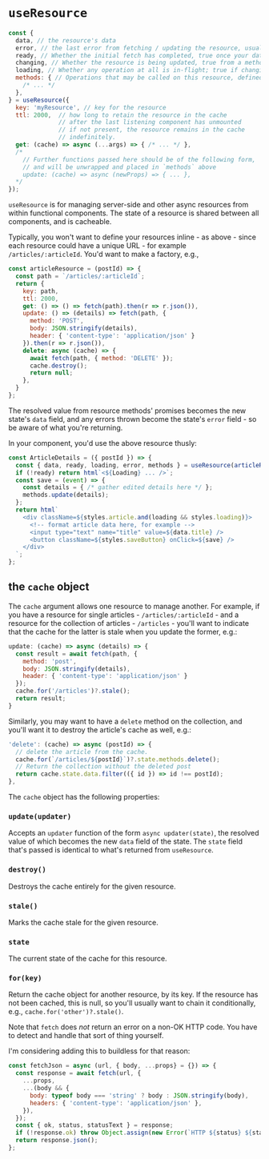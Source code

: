 # `useResource`

```javascript
const {
  data, // the resource's data
  error, // the last error from fetching / updating the resource, usually null
  ready, // Whether the initial fetch has completed, true once your data is ready
  changing, // Whether the resource is being updated, true from a method's call to its resolution.
  loading, // Whether any operation at all is in-flight; true if changing or !ready.
  methods: { // Operations that may be called on this resource, defined below
    /* ... */
  },
} = useResource({
  key: 'myResource', // key for the resource
  ttl: 2000,  // how long to retain the resource in the cache
              // after the last listening component has unmounted
              // if not present, the resource remains in the cache
              // indefinitely.
  get: (cache) => async (...args) => { /* ... */ },
  /*
    // Further functions passed here should be of the following form, 
    // and will be unwrapped and placed in `methods` above
    update: (cache) => async (newProps) => { ... },
  */
});
```

`useResource` is for managing server-side and other async resources from
within functional components.  The state of a resource is shared between
all components, and is cacheable.

Typically, you won't want to define your resources inline - as above - since
each resource could have a unique URL - for example `/articles/:articleId`.
You'd want to make a factory, e.g.,

```javascript
const articleResource = (postId) => {
  const path = `/articles/:articleId`;
  return {
    key: path,
    ttl: 2000,
    get: () => () => fetch(path).then(r => r.json()),
    update: () => (details) => fetch(path, {
      method: 'POST',
      body: JSON.stringify(details),
      header: { 'content-type': 'application/json' }
    }).then(r => r.json()),
    delete: async (cache) => {
      await fetch(path, { method: 'DELETE' });
      cache.destroy();
      return null;
    },
  }
};
```

The resolved value from resource methods' promises becomes the new state's 
`data` field, and any errors thrown become the state's `error` field - so be 
aware of what you're returning.

In your component, you'd use the above resource thusly:

```javascript
const ArticleDetails = ({ postId }) => {
  const { data, ready, loading, error, methods } = useResource(articleResource(postId));
  if (!ready) return html`<${Loading} ... />`;
  const save = (event) => {
    const details = { /* gather edited details here */ };
    methods.update(details);
  };
  return html`
    <div className=${styles.article.and(loading && styles.loading)}>
      <!-- format article data here, for example -->
      <input type="text" name="title" value=${data.title} />
      <button className=${styles.saveButton} onClick=${save} />
    </div>
  `;
};
```

## the `cache` object

The `cache` argument allows one resource to manage another.
For example, if you have a resource for single articles - `/articles/:articleId` - 
and a resource for the collection of articles - `/articles` - you'll want to 
indicate that the cache for the latter is stale when you update the former, e.g.:

```javascript
update: (cache) => async (details) => {
  const result = await fetch(path, {
    method: 'post',
    body: JSON.stringify(details),
    header: { 'content-type': 'application/json' }
  });
  cache.for('/articles')?.stale();
  return result;
}
```

Similarly, you may want to have a `delete` method on the collection, and you'll want it
to destroy the article's cache as well, e.g.:

```javascript
'delete': (cache) => async (postId) => {
  // delete the article from the cache.
  cache.for(`/articles/${postId}`)?.state.methods.delete();
  // Return the collection without the deleted post
  return cache.state.data.filter(({ id }) => id !== postId);
},
```

The `cache` object has the following properties:

### `update(updater)`

Accepts an `updater` function of the form `async updater(state)`,
the resolved value of which becomes the new `data` field of the
state.  The `state` field that's passed is identical to what's 
returned from `useResource`.

### `destroy()`

Destroys the cache entirely for the given resource.

### `stale()`

Marks the cache stale for the given resource.

### `state`

The current state of the cache for this resource.

### `for(key)`

Return the cache object for another resource, by its key.  If the
resource has not been cached, this is null, so you'll usually want
to chain it conditionally, e.g., `cache.for('other')?.stale()`.

Note that `fetch` does _not_ return an error on a non-OK HTTP code.  You have
to detect and handle that sort of thing yourself.

I'm considering adding this to buildless for that reason:

```javascript
const fetchJson = async (url, { body, ...props} = {}) => {
  const response = await fetch(url, {
    ...props,
    ...(body && {
      body: typeof body === 'string' ? body : JSON.stringify(body),
      headers: { 'content-type': 'application/json' },
    }),
  });
  const { ok, status, statusText } = response;
  if (!response.ok) throw Object.assign(new Error(`HTTP ${status} ${statusText}`), { status, statusText });
  return response.json();
};
```
